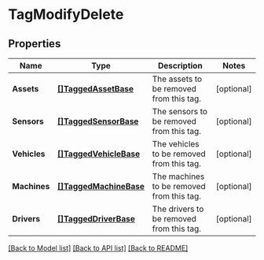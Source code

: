 # TagModifyDelete

## Properties
Name | Type | Description | Notes
------------ | ------------- | ------------- | -------------
**Assets** | [**[]TaggedAssetBase**](TaggedAssetBase.md) | The assets to be removed from this tag. | [optional] 
**Sensors** | [**[]TaggedSensorBase**](TaggedSensorBase.md) | The sensors to be removed from this tag. | [optional] 
**Vehicles** | [**[]TaggedVehicleBase**](TaggedVehicleBase.md) | The vehicles to be removed from this tag. | [optional] 
**Machines** | [**[]TaggedMachineBase**](TaggedMachineBase.md) | The machines to be removed from this tag. | [optional] 
**Drivers** | [**[]TaggedDriverBase**](TaggedDriverBase.md) | The drivers to be removed from this tag. | [optional] 

[[Back to Model list]](../README.md#documentation-for-models) [[Back to API list]](../README.md#documentation-for-api-endpoints) [[Back to README]](../README.md)


